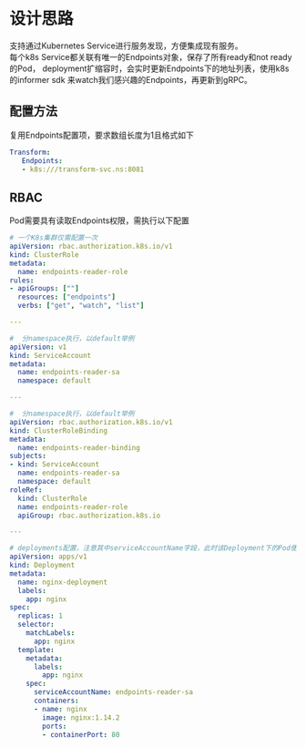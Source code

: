 # 设计思路

支持通过Kubernetes Service进行服务发现，方便集成现有服务。<br />
每个k8s Service都关联有唯一的Endpoints对象，保存了所有ready和not ready的Pod，
deployment扩缩容时，会实时更新Endpoints下的地址列表，使用k8s的informer sdk 
来watch我们感兴趣的Endpoints，再更新到gRPC。



## 配置方法

复用Endpoints配置项，要求数组长度为1且格式如下
```yaml
Transform:
   Endpoints:
   - k8s:///transform-svc.ns:8081
```

## RBAC

Pod需要具有读取Endpoints权限，需执行以下配置

```yaml
# 一个K8s集群仅需配置一次
apiVersion: rbac.authorization.k8s.io/v1
kind: ClusterRole
metadata:
  name: endpoints-reader-role
rules:
- apiGroups: [""]
  resources: ["endpoints"]
  verbs: ["get", "watch", "list"]

--- 

#  分namespace执行，以default举例
apiVersion: v1
kind: ServiceAccount
metadata:
  name: endpoints-reader-sa
  namespace: default

---

#  分namespace执行，以default举例
apiVersion: rbac.authorization.k8s.io/v1
kind: ClusterRoleBinding
metadata:
  name: endpoints-reader-binding
subjects:
- kind: ServiceAccount
  name: endpoints-reader-sa
  namespace: default
roleRef:
  kind: ClusterRole
  name: endpoints-reader-role
  apiGroup: rbac.authorization.k8s.io

---

# deployments配置，注意其中serviceAccountName字段，此时该Deployment下的Pod便具有访问Endpoints的权限了
apiVersion: apps/v1
kind: Deployment
metadata:
  name: nginx-deployment
  labels:
    app: nginx
spec:
  replicas: 1
  selector:
    matchLabels:
      app: nginx
  template:
    metadata:
      labels:
        app: nginx
    spec:
      serviceAccountName: endpoints-reader-sa
      containers:
      - name: nginx
        image: nginx:1.14.2
        ports:
        - containerPort: 80
```